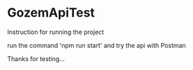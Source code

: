 # GozemApiTest
Instruction for running the project

run the command  'npm run start' and try the api with Postman

Thanks for testing...
